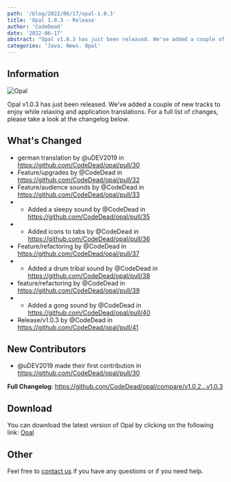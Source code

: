 ```yaml
---
path: '/blog/2022/06/17/opal-1.0.3'
title: 'Opal 1.0.3 - Release'
author: 'CodeDead'
date: '2022-06-17'
abstract: "Opal v1.0.3 has just been released. We've added a couple of new tracks to enjoy while relaxing and application..."
categories: 'Java, News, Opal'
---
```


## Information

![Opal](https://i.imgur.com/tNBWTPS.png)

Opal v1.0.3 has just been released. We've added a couple of new tracks to enjoy while relaxing and application translations.
For a full list of changes, please take a look at the changelog below.

## What's Changed

- german translation by @uDEV2019 in https://github.com/CodeDead/opal/pull/30
- Feature/upgrades by @CodeDead in https://github.com/CodeDead/opal/pull/32
- Feature/audience sounds by @CodeDead in https://github.com/CodeDead/opal/pull/33
- - Added a sleepy sound by @CodeDead in https://github.com/CodeDead/opal/pull/35
- - Added icons to tabs by @CodeDead in https://github.com/CodeDead/opal/pull/36
- Feature/refactoring by @CodeDead in https://github.com/CodeDead/opal/pull/37
- - Added a drum tribal sound by @CodeDead in https://github.com/CodeDead/opal/pull/38
- feature/refactoring by @CodeDead in https://github.com/CodeDead/opal/pull/39
- - Added a gong sound by @CodeDead in https://github.com/CodeDead/opal/pull/40
- Release/v1.0.3 by @CodeDead in https://github.com/CodeDead/opal/pull/41

## New Contributors

- @uDEV2019 made their first contribution in https://github.com/CodeDead/opal/pull/30

**Full Changelog**: https://github.com/CodeDead/opal/compare/v1.0.2...v1.0.3

## Download

You can download the latest version of Opal by clicking on the following link:
[Opal](https://codedead.com/software/opal)

## Other

Feel free to [contact us](/contact) if you have any questions or if you need help.
